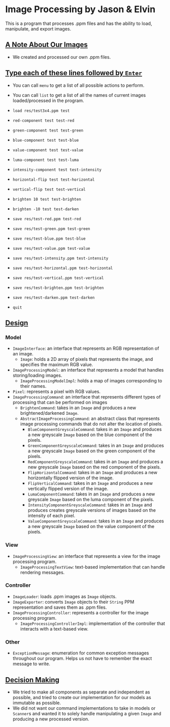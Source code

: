 # Image Processing by Jason & Elvin

This is a program that processes .ppm files and has the ability to load, manipulate, and export
images.

## <u>A Note About Our Images</u>

* We created and processed our own .ppm files.

## <u>Type each of these lines followed by `Enter`</u>

* You can call `menu` to get a list of all possible actions to perform.
* You can call `list` to get a list of all the names of current images loaded/processed in the
  program.

* `load res/test3x4.ppm test`
* `red-component test test-red`
* `green-component test test-green`
* `blue-component test test-blue`
* `value-component test test-value`
* `luma-component test test-luma`
* `intensity-component test test-intensity`
* `horizontal-flip test test-horizontal`
* `vertical-flip test test-vertical`
* `brighten 10 test test-brighten`
* `brighten -10 test test-darken`
* `save res/test-red.ppm test-red`
* `save res/test-green.ppm test-green`
* `save res/test-blue.ppm test-blue`
* `save res/test-value.ppm test-value`
* `save res/test-intensity.ppm test-intensity`
* `save res/test-horizontal.ppm test-horizontal`
* `save res/test-vertical.ppm test-vertical`
* `save res/test-brighten.ppm test-brighten`
* `save res/test-darken.ppm test-darken`
* `quit`

## <u>Design</u>

### Model

* `ImageInterface`: an interface that represents an RGB representation of an image.
    * `Image`: holds a 2D array of pixels that represents the image, and specifies the maximum RGB
      value.
* `ImageProcessingModel`: an interface that represents a model that handles storing/loading images.
    * `ImageProcessingModelImpl`: holds a map of images corresponding to their names.
* `Pixel`: represents a pixel with RGB values.
* `ImageProcessingCommand`: an interface that represents different types of processing that can be
  performed on images
    * `BrightenCommand`: takes in an `Image` and produces a new brightened/darkened `Image`.
    * `AbstractImageProcessingCommand`: an abstract class that represents image processing commands
      that do not alter the
      location of pixels.
        * `BlueComponentGreyscaleCommand`: takes in an `Image` and produces a new greyscale `Image`
          based on the blue component of the pixels.
        * `GreenComponentGreyscaleCommand`: takes in an `Image` and produces a new greyscale `Image`
          based on the green component of the pixels.
        * `RedComponentGreyscaleCommand`: takes in an `Image` and produces a new greyscale `Image`
          based on the red component of the pixels.
        * `FlipHorizontalCommand`: takes in an `Image` and produces a new horizontally flipped
          version of the image.
        * `FlipVerticalCommand`: takes in an `Image` and produces a new vertically flipped version
          of the image.
        * `LumaComponentCommand`: takes in an `Image` and produces a new greyscale `Image` based on
          the luma component of the pixels.
        * `IntensityComponentGreyscaleCommand`: takes in an `Image` and produces creates greyscale
          versions of images based on the intensity of each pixel.
        * `ValueComponentGreyscaleCommand`: takes in an `Image` and produces a new greyscale `Image`
          based on the value component of the pixels.

### View

* `ImageProcessingView`: an interface that represents a view for the image processing program.
    * `ImageProcessingTextView`: text-based implementation that can handle rendering messages.

### Controller

* `ImageLoader`: loads .ppm images as `Image` objects.
* `ImageExporter`: converts `Image` objects to their `String` PPM representation and saves them as
  .ppm files.
* `ImageProcessingController`: represents a controller for the image processing program.
    * `ImageProcessingControllerImpl`: implementation of the controller that interacts with a
      text-based view.

### Other

* `ExceptionMessage`: enumeration for common exception messages throughout our program. Helps us not
  have to remember the exact message to write.

## <u>Decision Making</u>

* We tried to make all components as separate and independent as possible, and tried to create our
  implementation for our models as immutable as possible.
* We did not want our command implementations to take in models or `Scanner`s and wanted it to
  solely handle manipulating a given `Image` and producing a new processed version.
